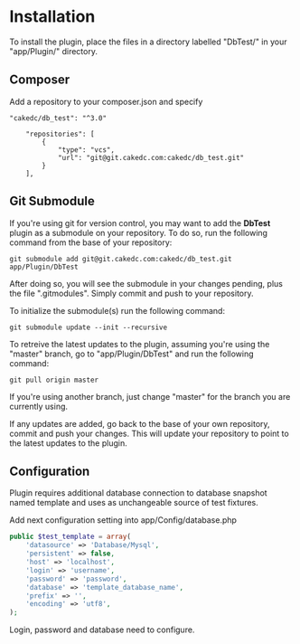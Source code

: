 Installation
============

To install the plugin, place the files in a directory labelled "DbTest/" in your "app/Plugin/" directory.

Composer
--------

Add a repository to your composer.json and specify

```
"cakedc/db_test": "^3.0"
```

```
    "repositories": [
        {
            "type": "vcs",
            "url": "git@git.cakedc.com:cakedc/db_test.git"
        }
    ],
```

Git Submodule
-------------

If you're using git for version control, you may want to add the **DbTest** plugin as a submodule on your repository. To do so, run the following command from the base of your repository:

```
git submodule add git@git.cakedc.com:cakedc/db_test.git app/Plugin/DbTest
```

After doing so, you will see the submodule in your changes pending, plus the file ".gitmodules". Simply commit and push to your repository.

To initialize the submodule(s) run the following command:

```
git submodule update --init --recursive
```

To retreive the latest updates to the plugin, assuming you're using the "master" branch, go to "app/Plugin/DbTest" and run the following command:

```
git pull origin master
```

If you're using another branch, just change "master" for the branch you are currently using.

If any updates are added, go back to the base of your own repository, commit and push your changes. This will update your repository to point to the latest updates to the plugin.


Configuration
-------------

Plugin requires additional database connection to database snapshot named template and uses as unchangeable source
of test fixtures.

Add next configuration setting into app/Config/database.php

```php
public $test_template = array(
	'datasource' => 'Database/Mysql',
	'persistent' => false,
	'host' => 'localhost',
	'login' => 'username',
	'password' => 'password',
	'database' => 'template_database_name',
	'prefix' => '',
	'encoding' => 'utf8',
);
```

Login, password and database need to configure.


